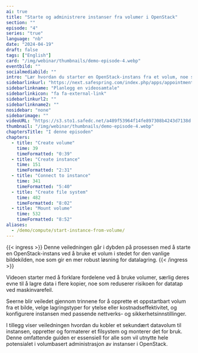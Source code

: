 ```yaml
---
ai: true
title: "Starte og administrere instanser fra volumer i OpenStack"
section: ""
episode: "4"
series: "true"
language: "nb"
date: "2024-04-19"
draft: false
tags: ["English"]
card: "/img/webinar/thumbnails/demo-episode-4.webp"
eventbild: ""
socialmediabild: ""
intro: "Lær hvordan du starter en OpenStack-instans fra et volum, noe som gir forbedret dataresiliens og flere lagringsalternativer."
sidebarlinkurl: "https://next.safespring.com/index.php/apps/appointments/embed/VOZl8W1TrMMEFQ%3D%3D/form"
sidebarlinkname: "Planlegg en videosamtale"
sidebarlinkicon: "fa fa-external-link"
sidebarlinkurl2: ""
sidebarlinkname2: ""
nosidebar: "none"
sidebarimage: ""
videoURL: "https://s3.sto1.safedc.net/a489f53964f14fe897308b4243d7138d:processedvideos/safespring-demo-episode-4-start-instance-from-volume/master.m3u8"
thumbnail: "/img/webinar/thumbnails/demo-episode-4.webp"
chaptersTitle: "I denne episoden"
chapters:
  - title: "Create volume"
    time: 39
    timeFormatted: "0:39"
  - title: "Create instance"
    time: 151
    timeFormatted: "2:31"
  - title: "Connect to instance"
    time: 341
    timeFormatted: "5:40"
  - title: "Create file system"
    time: 482
    timeFormatted: "8:02"
  - title: "Mount volume"
    time: 532
    timeFormatted: "8:52"
aliases:
  - /demo/compute/start-instance-from-volume/
---
```


{{< ingress >}}
Denne veiledningen går i dybden på prosessen med å starte en OpenStack-instans ved å bruke et volum i stedet for den vanlige bildekilden, noe som gir en mer robust løsning for datalagring.
{{< /ingress >}}

Videoen starter med å forklare fordelene ved å bruke volumer, særlig deres evne til å lagre data i flere kopier, noe som reduserer risikoen for datatap ved maskinvarefeil.

Seerne blir veiledet gjennom trinnene for å opprette et oppstartbart volum fra et bilde, velge lagringstyper for ytelse eller kostnadseffektivitet, og konfigurere instansen med passende nettverks- og sikkerhetsinnstillinger.

I tillegg viser veiledningen hvordan du kobler et sekundært datavolum til instansen, oppretter og formaterer et filsystem og monterer det for bruk. Denne omfattende guiden er essensiell for alle som vil utnytte hele potensialet i volumbasert administrasjon av instanser i OpenStack.
